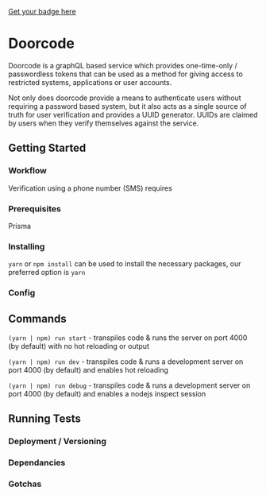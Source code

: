 [Get your badge here](https://github.com/TheLADbibleGroup/engineering-documentation-handbook/tree/master/continuous-deployment)

# Doorcode

Doorcode is a graphQL based service which provides one-time-only / passwordless tokens that can be used as a method for giving access to restricted systems, applications or user accounts.

Not only does doorcode provide a means to authenticate users without requiring a password based system, but it also acts as a single source of truth for user verification and provides a UUID generator. UUIDs are claimed by users when they verify themselves against the service.

## Getting Started

### Workflow

Verification using a phone number (SMS) requires

### Prerequisites

Prisma

### Installing

`yarn` or `npm install` can be used to install the necessary packages, our preferred option is `yarn`

### Config

## Commands

`(yarn | npm) run start` - transpiles code & runs the server on port 4000 (by default) with no hot reloading or output

`(yarn | npm) run dev` - transpiles code & runs a development server on port 4000 (by default) and enables hot reloading

`(yarn | npm) run debug` - transpiles code & runs a development server on port 4000 (by default) and enables a nodejs inspect session

## Running Tests

### Deployment / Versioning

### Dependancies

### Gotchas
